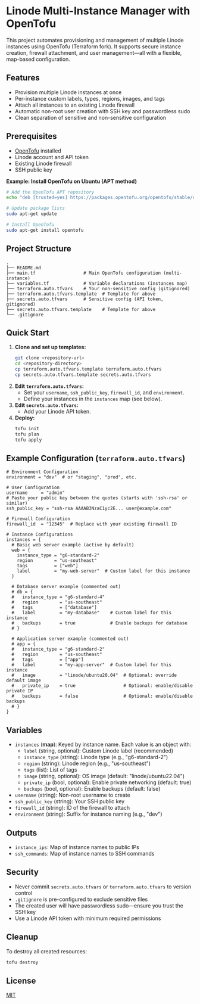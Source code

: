 # Linode Multi-Instance Manager with OpenTofu

This project automates provisioning and management of multiple Linode instances using OpenTofu (Terraform fork). It supports secure instance creation, firewall attachment, and user management—all with a flexible, map-based configuration.

## Features
- Provision multiple Linode instances at once
- Per-instance custom labels, types, regions, images, and tags
- Attach all instances to an existing Linode firewall
- Automatic non-root user creation with SSH key and passwordless sudo
- Clean separation of sensitive and non-sensitive configuration

## Prerequisites
- [OpenTofu](https://opentofu.org/) installed
- Linode account and API token
- Existing Linode firewall
- SSH public key

**Example: Install OpenTofu on Ubuntu (APT method)**
```bash
# Add the OpenTofu APT repository
echo "deb [trusted=yes] https://packages.opentofu.org/opentofu/stable/ubuntu/ $(lsb_release -cs) main" | sudo tee /etc/apt/sources.list.d/opentofu.list

# Update package lists
sudo apt-get update

# Install OpenTofu
sudo apt-get install opentofu
```

## Project Structure
```
.
├── README.md
├── main.tf                  # Main OpenTofu configuration (multi-instance)
├── variables.tf             # Variable declarations (instances map)
├── terraform.auto.tfvars    # Your non-sensitive config (gitignored)
├── terraform.auto.tfvars.template  # Template for above
├── secrets.auto.tfvars      # Sensitive config (API token, gitignored)
├── secrets.auto.tfvars.template    # Template for above
└── .gitignore
```

## Quick Start
1. **Clone and set up templates:**
   ```bash
   git clone <repository-url>
   cd <repository-directory>
   cp terraform.auto.tfvars.template terraform.auto.tfvars
   cp secrets.auto.tfvars.template secrets.auto.tfvars
   ```
2. **Edit `terraform.auto.tfvars`:**
   - Set your `username`, `ssh_public_key`, `firewall_id`, and `environment`.
   - Define your instances in the `instances` map (see below).
3. **Edit `secrets.auto.tfvars`:**
   - Add your Linode API token.
4. **Deploy:**
   ```bash
   tofu init
   tofu plan
   tofu apply
   ```

## Example Configuration (`terraform.auto.tfvars`)
```hcl
# Environment Configuration
environment = "dev"  # or "staging", "prod", etc.

# User Configuration
username     = "admin"
# Paste your public key between the quotes (starts with 'ssh-rsa' or similar)
ssh_public_key = "ssh-rsa AAAAB3NzaC1yc2E... user@example.com"

# Firewall Configuration
firewall_id  = "12345"  # Replace with your existing firewall ID

# Instance Configurations
instances = {
  # Basic web server example (active by default)
  web = {
    instance_type = "g6-standard-2"
    region        = "us-southeast"
    tags          = ["web"]
    label         = "my-web-server"  # Custom label for this instance
  }

  # Database server example (commented out)
  # db = {
  #   instance_type = "g6-standard-4"
  #   region        = "us-southeast"
  #   tags          = ["database"]
  #   label         = "my-database"    # Custom label for this instance
  #   backups       = true             # Enable backups for database
  # }

  # Application server example (commented out)
  # app = {
  #   instance_type = "g6-standard-2"
  #   region        = "us-southeast"
  #   tags          = ["app"]
  #   label         = "my-app-server"  # Custom label for this instance
  #   image         = "linode/ubuntu20.04"  # Optional: override default image
  #   private_ip    = true                  # Optional: enable/disable private IP
  #   backups       = false                 # Optional: enable/disable backups
  # }
}
```

## Variables
- `instances` (**map**): Keyed by instance name. Each value is an object with:
  - `label` (string, optional): Custom Linode label (recommended)
  - `instance_type` (string): Linode type (e.g., "g6-standard-2")
  - `region` (string): Linode region (e.g., "us-southeast")
  - `tags` (list): List of tags
  - `image` (string, optional): OS image (default: "linode/ubuntu22.04")
  - `private_ip` (bool, optional): Enable private networking (default: true)
  - `backups` (bool, optional): Enable backups (default: false)
- `username` (string): Non-root username to create
- `ssh_public_key` (string): Your SSH public key
- `firewall_id` (string): ID of the firewall to attach
- `environment` (string): Suffix for instance naming (e.g., "dev")

## Outputs
- `instance_ips`: Map of instance names to public IPs
- `ssh_commands`: Map of instance names to SSH commands

## Security
- Never commit `secrets.auto.tfvars` or `terraform.auto.tfvars` to version control
- `.gitignore` is pre-configured to exclude sensitive files
- The created user will have passwordless sudo—ensure you trust the SSH key
- Use a Linode API token with minimum required permissions

## Cleanup
To destroy all created resources:
```bash
tofu destroy
```

## License
[MIT](LICENSE)
